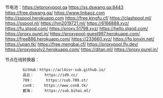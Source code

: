 节电池：https://etproxypool.ga
             https://ss.dswang.ga:8443
             https://free.dswang.ga/
             https://www.linbaoz.com
             http://sspool.herokuapp.com
             https://free.kingfu.cf/
             https://clashpool.ml/
             https://sspool.nl/
             https://hm2019721.ml/
             https://6166888.xyz/
             https://fu.stgod.com/
             https://proxy.51798.xyz/
             https://hello.stgod.com/
             https://proxy.purel.in/
             https://proxypool-guest997.herokuapp.com/
             https://free886.herokuapp.com/
             https://233660.xyz/
             https://fq.lonxin.net/
             https://upan.tk/
             https://free.mengbai.cf/
             https://proxypool.fly.dev/
             https://proxypoolv2.herokuapp.com/
             https://ditan.ml/
             https://proxy.purel.in/




节点在线转换器：

            GitHub：https://acl4ssr-sub.github.io/
            品云：     https://id9.cc/
            789：      https://sub.789.st/
            con8：    https://www.con8.tk/
            碧海：     https://sub.bihai.ml/  
